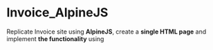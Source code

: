 # Invoice_AlpineJS
Replicate Invoice site using  **AlpineJS**,
create a **single HTML page** and implement **the functionality** using
